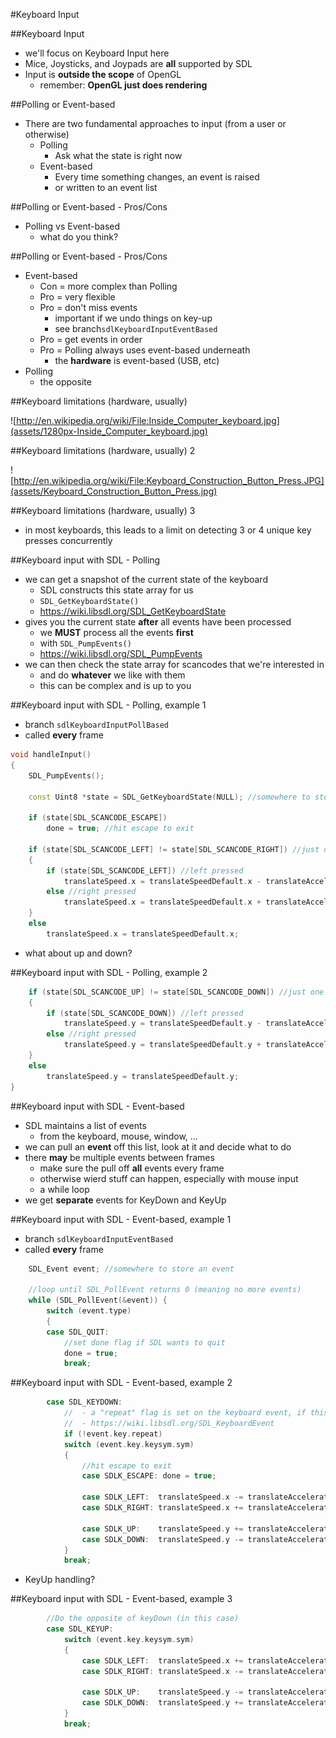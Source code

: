 #Keyboard Input

##Keyboard Input

- we'll focus on Keyboard Input here
- Mice, Joysticks, and Joypads are **all** supported by SDL
- Input is **outside the scope** of OpenGL
    - remember: **OpenGL just does rendering**

##Polling or Event-based

- There are two fundamental approaches to input (from a user or otherwise)
    - Polling
        - Ask what the state is right now
    - Event-based
        - Every time something changes, an event is raised
        - or written to an event list

##Polling or Event-based - Pros/Cons

- Polling vs Event-based
    - what do you think?

##Polling or Event-based - Pros/Cons

- Event-based
    - Con = more complex than Polling
    - Pro = very flexible
    - Pro = don't miss events
        - important if we undo things on key-up
        - see branch```sdlKeyboardInputEventBased```
    - Pro = get events in order
    - Pro = Polling always uses event-based underneath
        - the **hardware** is event-based (USB, etc)
- Polling
    - the opposite

##Keyboard limitations (hardware, usually)

![http://en.wikipedia.org/wiki/File:Inside_Computer_keyboard.jpg](assets/1280px-Inside_Computer_keyboard.jpg)

##Keyboard limitations (hardware, usually) 2

![http://en.wikipedia.org/wiki/File:Keyboard_Construction_Button_Press.JPG](assets/Keyboard_Construction_Button_Press.jpg)

##Keyboard limitations (hardware, usually) 3

- in most keyboards, this leads to a limit on detecting 3 or 4 unique key presses concurrently

##Keyboard input with SDL - Polling

- we can get a snapshot of the current state of the keyboard
    - SDL constructs this state array for us
    - ```SDL_GetKeyboardState()```
    - https://wiki.libsdl.org/SDL_GetKeyboardState
- gives you the current state **after** all events have been processed
    - we **MUST** process all the events **first**
    - with ```SDL_PumpEvents()```
    - https://wiki.libsdl.org/SDL_PumpEvents
- we can then check the state array for scancodes that we're interested in
    - and do **whatever** we like with them
    - this can be complex and is up to you

##Keyboard input with SDL - Polling, example 1

- branch ```sdlKeyboardInputPollBased```
- called **every** frame

```C++
void handleInput()
{
	SDL_PumpEvents();

	const Uint8 *state = SDL_GetKeyboardState(NULL); //somewhere to store an event

	if (state[SDL_SCANCODE_ESCAPE])
		done = true; //hit escape to exit

	if (state[SDL_SCANCODE_LEFT] != state[SDL_SCANCODE_RIGHT]) //just one pressed
	{
		if (state[SDL_SCANCODE_LEFT]) //left pressed
			translateSpeed.x = translateSpeedDefault.x - translateAcceleration.x;
		else //right pressed
			translateSpeed.x = translateSpeedDefault.x + translateAcceleration.x;
	}
	else
		translateSpeed.x = translateSpeedDefault.x;
```

- what about up and down?

##Keyboard input with SDL - Polling, example 2

```C++
	if (state[SDL_SCANCODE_UP] != state[SDL_SCANCODE_DOWN]) //just one pressed
	{
		if (state[SDL_SCANCODE_DOWN]) //left pressed
			translateSpeed.y = translateSpeedDefault.y - translateAcceleration.y;
		else //right pressed
			translateSpeed.y = translateSpeedDefault.y + translateAcceleration.y;
	}
	else
		translateSpeed.y = translateSpeedDefault.y;
}
```

##Keyboard input with SDL - Event-based

- SDL maintains a list of events
    - from the keyboard, mouse, window, ...
- we can pull an **event** off this list, look at it and decide what to do
- there **may** be multiple events between frames
    - make sure the pull off **all** events every frame
    - otherwise wierd stuff can happen, especially with mouse input
    - a while loop
- we get **separate** events for KeyDown and KeyUp


##Keyboard input with SDL - Event-based, example 1

- branch ```sdlKeyboardInputEventBased```
- called **every** frame

```C++
    SDL_Event event; //somewhere to store an event

    //loop until SDL_PollEvent returns 0 (meaning no more events)
    while (SDL_PollEvent(&event)) {
        switch (event.type)
        {
        case SDL_QUIT:
            //set done flag if SDL wants to quit
            done = true;
            break;
```

##Keyboard input with SDL - Event-based, example 2

```C++
        case SDL_KEYDOWN:
            //  - a "repeat" flag is set on the keyboard event, if this is a repeat event
            //  - https://wiki.libsdl.org/SDL_KeyboardEvent
            if (!event.key.repeat)
            switch (event.key.keysym.sym)
            {
                //hit escape to exit
                case SDLK_ESCAPE: done = true;

                case SDLK_LEFT:  translateSpeed.x -= translateAcceleration.x; break;
                case SDLK_RIGHT: translateSpeed.x += translateAcceleration.x; break;

                case SDLK_UP:    translateSpeed.y += translateAcceleration.y; break;
                case SDLK_DOWN:  translateSpeed.y -= translateAcceleration.y; break;
            }
            break;
```

- KeyUp handling?

##Keyboard input with SDL - Event-based, example 3

```C++
        //Do the opposite of keyDown (in this case)
        case SDL_KEYUP:
            switch (event.key.keysym.sym)
            {
                case SDLK_LEFT:  translateSpeed.x += translateAcceleration.x; break;
                case SDLK_RIGHT: translateSpeed.x -= translateAcceleration.x; break;

                case SDLK_UP:    translateSpeed.y -= translateAcceleration.y; break;
                case SDLK_DOWN:  translateSpeed.y += translateAcceleration.y; break;
            }
            break;
```
